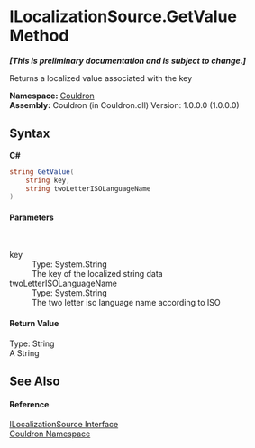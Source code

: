 # ILocalizationSource.GetValue Method 
 _**\[This is preliminary documentation and is subject to change.\]**_

Returns a localized value associated with the key

**Namespace:**&nbsp;<a href="N_Couldron">Couldron</a><br />**Assembly:**&nbsp;Couldron (in Couldron.dll) Version: 1.0.0.0 (1.0.0.0)

## Syntax

**C#**<br />
``` C#
string GetValue(
	string key,
	string twoLetterISOLanguageName
)
```


#### Parameters
&nbsp;<dl><dt>key</dt><dd>Type: System.String<br />The key of the localized string data</dd><dt>twoLetterISOLanguageName</dt><dd>Type: System.String<br />The two letter iso language name according to ISO</dd></dl>

#### Return Value
Type: String<br />A String

## See Also


#### Reference
<a href="T_Couldron_ILocalizationSource">ILocalizationSource Interface</a><br /><a href="N_Couldron">Couldron Namespace</a><br />